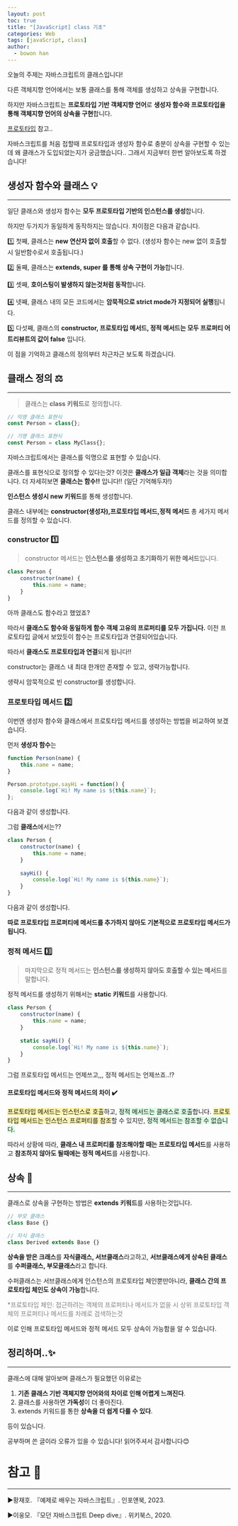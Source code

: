 ```yaml
---
layout: post
toc: true
title: "[JavaScript] class 기초"
categories: Web 
tags: [javaScript, class]
author:
  - bowon han
---
```


오늘의 주제는 자바스크립트의 클래스입니다!

다른 객체지향 언어에서는 보통 클래스를 통해 객체를 생성하고 상속을 구현합니다. 

하지만 자바스크립트는 **프로토타입 기반 객체지향 언어**로 **생성자 함수와 프로토타입을 통해 객체지향 언어의 상속을 구현**합니다. 

[프로토타입](/_posts/2024-02-25-js-prototype-basic.md) 참고..

자바스크립트를 처음 접할때 프로토타입과 생성자 함수로 충분이 상속을 구현할 수 있는데 왜 클래스가 도입되었는지가 궁금했습니다.. 그래서 지금부터 한번 알아보도록 하겠습니다! 


## 생성자 함수와 클래스 💡 
*** 
일단 클래스와 생성자 함수는 **모두 프로토타입 기반의 인스턴스를 생성**합니다.

하지만 두가지가 동일하게 동작하지는 않습니다. 
차이점은 다음과 같습니다. 

1️⃣ 첫째, 클래스는 **new 연산자 없이 호출**할 수 없다. 
(생성자 함수는 new 없이 호출할 시 일반함수로서 호출됩니다.)

2️⃣ 둘째, 클래스는 **extends, super 를 통해 상속 구현이 가능**합니다.

3️⃣ 셋째, **호이스팅이 발생하지 않는것처럼 동작**합니다. 

4️⃣ 넷째, 클래스 내의 모든 코드에서는 **암묵적으로 strict mode가 지정되어 실행**됩니다.

5️⃣ 다섯째, 클래스의 **constructor, 프로토타입 메서드, 정적 메서드는 모두 프로퍼티 어트리뷰트의 값이 false** 입니다. 

이 점을 기억하고 클래스의 정의부터 차근차근 보도록 하겠습니다. 

## 클래스 정의 ⚖️
***

> 클래스는 **class 키워드**로 정의합니다. 

```javascript
// 익명 클래스 표현식
const Person = class{};

// 기명 클래스 표현식
const Person = class MyClass{};
```

자바스크립트에서는 클래스를 익명으로 표현할 수 있습니다. 

클래스를 표현식으로 정의할 수 있다는것? 
이것은 **클래스가 일급 객체**라는 것을 의미합니다. 더 자세히보면 **클래스는 함수‼️** 입니다!! (일단 기억해두자!)

**인스턴스 생성시 new 키워드**를 통해 생성합니다.

클래스 내부에는 **constructor(생성자),프로토타입 메서드,정적 메서드** 총 세가지 메서드를 정의할 수 있습니다. 

### constructor 1️⃣
>constructor 메서드는 **인스턴스를 생성하고 초기화하기 위한 메서드**입니다. 

```javascript
class Person {
	constructor(name) {
    	this.name = name;
    }
}
```

아까 클래스도 함수라고 했었죠?

따라서 **클래스도 함수와 동일하게 함수 객체 고유의 프로퍼티를 모두 가집니다.**
이전 프로토타입 글에서 보았듯이 함수는 프로토타입과 연결되어있습니다. 

따라서 **클래스도 프로토타입과 연결**되게 됩니다‼️

constructor는 클래스 내 최대 한개만 존재할 수 있고, 생략가능합니다.

생략시 암묵적으로 빈 constructor를 생성합니다. 

### 프로토타입 메서드 2️⃣
이번엔 생성자 함수와 클래스에서 프로토타입 메서드를 생성하는 방법을 비교하여 보겠습니다.

먼저 **생성자 함수**는 
```javascript
function Person(name) {
	this.name = name;
}

Person.prototype.sayHi = function() {
	console.log(`Hi! My name is ${this.name}`);
};
```
다음과 같이 생성합니다. 
<br>

그럼 **클래스**에서는??

```javascript
class Person {
	constructor(name) {
    	this.name = name;
    }
  
  	sayHi() {
    	console.log(`Hi! My name is ${this.name}`);
    }
}
```

다음과 같이 생성합니다. 

**따로 프로토타입 프로퍼티에 메서드를 추가하지 않아도 기본적으로 프로토타입 메서드가 됩니다.**

### 정적 메서드 3️⃣
>마지막으로 정적 메서드는 **인스턴스를 생성하지 않아도 호출할 수 있는 메서드**를 말합니다.

정적 메서드를 생성하기 위해서는 **static 키워드**를 사용합니다.

```javascript
class Person {
	constructor(name) {
    	this.name = name;
    }
  
  	static sayHi() {
    	console.log(`Hi! My name is ${this.name}`);
    }
}
```

그럼 프로토타입 메서드는 언제쓰고,,, 정적 메서드는 언제쓰죠..⁉️

#### 프로토타입 메서드와 정적 메서드의 차이 ✔️
<span style='background-color:#fff5b1'> 프로토타입 메서드는 인스턴스로 호출</span>하고, <span style='background-color:#dcffe4'>정적 메서드는 클래스로 호출</span>합니다. 
<span style='background-color:#fff5b1'>프로토타입 메서드는 인스턴스 프로퍼티를 참조</span>할 수 있지만, <span style='background-color:#dcffe4'>정적 메서드는 참조할 수 없습니다.</span>

따라서 상황에 따라, **클래스 내 프로퍼티를 참조해야할 때는 프로토타입 메서드**를 사용하고 **참조하지 않아도 될때에는 정적 메서드**를 사용합니다.


## 상속 💸
***
클래스로 상속을 구현하는 방법은 **extends 키워드**를 사용하는것입니다. 

```javascript
// 부모 클래스
class Base {}

// 자식 클래스
class Derived extends Base {}
```

**상속을 받은 크래스**를 **자식클래스, 서브클래스**라고하고, 
**서브클래스에게 상속된 클래스**를 **수퍼클래스, 부모클래스**라고 합니다. 

수퍼클래스는 서브클래스에게 인스턴스의 프로토타입 체인뿐만아니라, **클래스 간의 프로토타입 체인도 상속이 가능**합니다.

<span style='color:#808080'>*프로토타입 체인: 접근하려는 객체의 프로퍼티나 메서드가 없을 시 상위 프로토타입 객체의 프로퍼티나 메서드를 차례로 검색하는것</span>

이로 인해 프로토타입 메서드와 정적 메서드 모두 상속이 가능함을 알 수 있습니다. 


## 정리하며..✨
***
클래스에 대해 알아보며 클래스가 필요했던 이유로는 

1. **기존 클래스 기반 객체지향 언어와의 차이로 인해 어렵게 느껴진다**.
2. 클래스를 사용하면 **가독성**이 더 좋아진다. 
3. extends 키워드를 통한 **상속을 더 쉽게 다룰 수 있다**. 
 
등이 있습니다. 

공부하며 쓴 글이라 오류가 있을 수 있습니다!
읽어주셔서 감사합니다😊

# 참고 📜
***
▶황재호. 『예제로 배우는 자바스크립트』. 인포앤북, 2023.

▶이웅모. 『모던 자바스크립트 Deep dive』. 위키북스, 2020.
